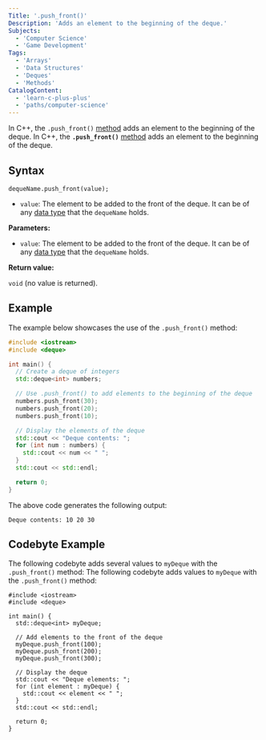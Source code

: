```yaml
---
Title: '.push_front()'
Description: 'Adds an element to the beginning of the deque.'
Subjects:
  - 'Computer Science'
  - 'Game Development'
Tags:
  - 'Arrays'
  - 'Data Structures'
  - 'Deques'
  - 'Methods'
CatalogContent:
  - 'learn-c-plus-plus'
  - 'paths/computer-science'
---
```


In C++, the `.push_front()` [method](https://www.codecademy.com/resources/docs/cpp/methods) adds an element to the beginning of the deque.
In C++, the **`.push_front()`** [method](https://www.codecademy.com/resources/docs/cpp/methods) adds an element to the beginning of the deque.

## Syntax

```pseudo
dequeName.push_front(value);
```

- `value`: The element to be added to the front of the deque. It can be of any [data type](https://www.codecademy.com/resources/docs/cpp/data-types) that the `dequeName` holds.

**Parameters:**

- `value`: The element to be added to the front of the deque. It can be of any [data type](https://www.codecademy.com/resources/docs/cpp/data-types) that the `dequeName` holds.

**Return value:**

`void` (no value is returned).

## Example

The example below showcases the use of the `.push_front()` method:

```cpp
#include <iostream>
#include <deque>

int main() {
  // Create a deque of integers
  std::deque<int> numbers;

  // Use .push_front() to add elements to the beginning of the deque
  numbers.push_front(30);
  numbers.push_front(20);
  numbers.push_front(10);

  // Display the elements of the deque
  std::cout << "Deque contents: ";
  for (int num : numbers) {
    std::cout << num << " ";
  }
  std::cout << std::endl;

  return 0;
}
```

The above code generates the following output:

```shell
Deque contents: 10 20 30
```

## Codebyte Example

The following codebyte adds several values to `myDeque` with the `.push_front()` method:
The following codebyte adds values to `myDeque` with the `.push_front()` method:

```codebyte/cpp
#include <iostream>
#include <deque>

int main() {
  std::deque<int> myDeque;

  // Add elements to the front of the deque
  myDeque.push_front(100);
  myDeque.push_front(200);
  myDeque.push_front(300);

  // Display the deque
  std::cout << "Deque elements: ";
  for (int element : myDeque) {
    std::cout << element << " ";
  }
  std::cout << std::endl;

  return 0;
}
```
